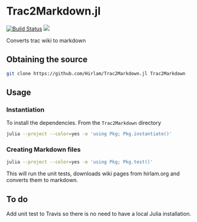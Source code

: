 # Trac2Markdown.jl

[![Build Status](https://travis-ci.com/Hirlam/Trac2Markdown.jl.svg?branch=master)](https://travis-ci.com/Hirlam/Trac2Markdown.jl)
[![](https://img.shields.io/badge/docs-dev-blue.svg)](https://Hirlam.github.io/Trac2Markdown.jl/dev)


Converts trac wiki to markdown

## Obtaining the source  

```bash
git clone https://github.com/Hirlam/Trac2Markdown.jl Trac2Markdown
```

## Usage

### Instantiation 

To install the dependencies. From the `Trac2Markdown` directory 

```bash
julia --project --color=yes -e 'using Pkg; Pkg.instantiate()'
```

### Creating Markdown files 

```bash
julia --project --color=yes -e 'using Pkg; Pkg.test()'
```

This will run the unit tests, downloads wiki pages from hirlam.org and converts them to markdown.

## To do 

Add unit test to Travis so there is no need to have a local Julia installation. 







